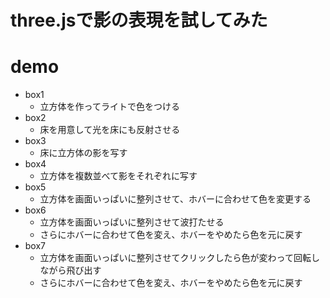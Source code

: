 # three.jsで影の表現を試してみた


# demo
- box1
  - 立方体を作ってライトで色をつける
- box2
  - 床を用意して光を床にも反射させる
- box3
  - 床に立方体の影を写す
- box4
  - 立方体を複数並べて影をそれぞれに写す
- box5
  - 立方体を画面いっぱいに整列させて、ホバーに合わせて色を変更する
- box6
  - 立方体を画面いっぱいに整列させて波打たせる
  - さらにホバーに合わせて色を変え、ホバーをやめたら色を元に戻す
- box7
  - 立方体を画面いっぱいに整列させてクリックしたら色が変わって回転しながら飛び出す
  - さらにホバーに合わせて色を変え、ホバーをやめたら色を元に戻す

